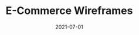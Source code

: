 ---
path: "/work/ecommerce-wireframes"
date: "2021-07-01"
title: "E-Commerce Wireframes"
projectSummary: Immerse the consumer in the brand story to encourage purchase of product and cross sell of tastings and tours
websiteLink: 
skillsInvolved:
  - User flow
  - Site map
  - Navigation
  - <a href="/process/prototype">Prototyping</a>
  - <a href="/process/wireframes">Wireframes</a>
row1title: Challenge
row1content: >
  The website needs to provide a premium experience by educating the user with storytelling, entice users to visit and book a tour, buy the product and attract a new younger audience to become brand loyalists without alienating the older demographic that have been purchasing the product for years.

row2title: Userflow, site map and navigation
row2content: >
  Once the personas were created, they needed to be mapped onto the new site map to ensure that the entry and exit points were considered, how they flowed throughout the website to ensure that their needs were met and at all points throughout the users journey the brand story and products were accessible. With different age brackets and consumer needs to meet, the site map was altered until all users were successfully mapped to ensure core objectives were met. The navigation was then determined ensuring quick click throughs, concise global navigation and easy to navigate through.
row3title: Prototyping
row3content: >
  To ensure that all user requirements were met the wireframes were prototyped and tested with stakeholders and users. These were amended until all parties involved were happy. The prototypes were done in InVision.
row4title: Wireframes
row4content: >
  Once the prototypes were approved the wireframes were completed, which included annotations which would help direct:

  -	Error messaging
  -	Transitions
  -	Animations
  -	Content
  -	Branding 
  -	Click throughs

  This was included to ensure the design team and development team had all the information needed to successfully design and build the website.  
row1image: ../media/b-wireframe.png
row2image: ../media/b-nav.jpg
row3image: ../media/b-flow.jpg
row4image: ../media/b-wireframe.png
videoLink: ../media/b-video.mp4
---